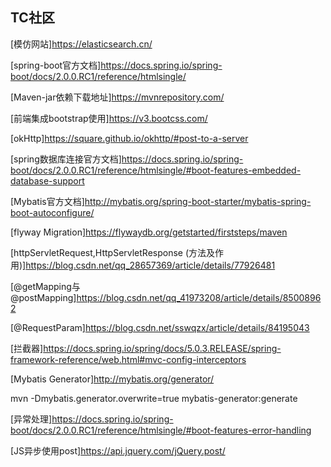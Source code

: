 ## TC社区

[模仿网站]https://elasticsearch.cn/

[spring-boot官方文档]https://docs.spring.io/spring-boot/docs/2.0.0.RC1/reference/htmlsingle/

[Maven-jar依赖下载地址]https://mvnrepository.com/

[前端集成bootstrap使用]https://v3.bootcss.com/

[okHttp]https://square.github.io/okhttp/#post-to-a-server

[spring数据库连接官方文档]https://docs.spring.io/spring-boot/docs/2.0.0.RC1/reference/htmlsingle/#boot-features-embedded-database-support

[Mybatis官方文档]http://mybatis.org/spring-boot-starter/mybatis-spring-boot-autoconfigure/

[flyway Migration]https://flywaydb.org/getstarted/firststeps/maven

[httpServletRequest,HttpServletResponse (方法及作用)]https://blog.csdn.net/qq_28657369/article/details/77926481

[@getMapping与@postMapping]https://blog.csdn.net/qq_41973208/article/details/85008962

[@RequestParam]https://blog.csdn.net/sswqzx/article/details/84195043

[拦截器]https://docs.spring.io/spring/docs/5.0.3.RELEASE/spring-framework-reference/web.html#mvc-config-interceptors

[Mybatis Generator]http://mybatis.org/generator/

mvn -Dmybatis.generator.overwrite=true mybatis-generator:generate

[异常处理]https://docs.spring.io/spring-boot/docs/2.0.0.RC1/reference/htmlsingle/#boot-features-error-handling

[JS异步使用post]https://api.jquery.com/jQuery.post/